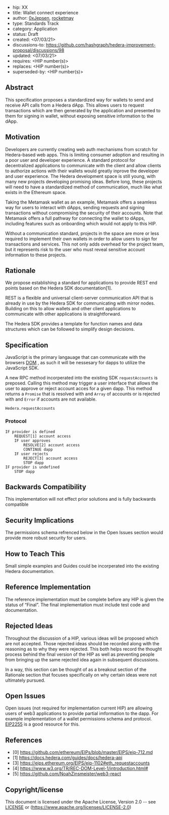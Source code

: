 - hip: XX
- title: Wallet connect experience
- author: [0xJepsen](https://github.com/0xJepsen), [rocketmay](https://github.com/rocketmay)
- type: Standards Track
- category: Application
- status: Draft 
- created: <07/03/21>
- discussions-to: <https://github.com/hashgraph/hedera-improvement-proposal/discussions/98>
- updated: <07/03/21>
- requires: <HIP number(s)>
- replaces: <HIP number(s)>
- superseded-by: <HIP number(s)>

## Abstract

This specification proposes a standardized way for wallets to send and receive API calls from a Hedera dApp. This allows users to request transactions which are then generated by the application and presented to them for signing in wallet, without exposing sensitive information to the dApp. 

## Motivation

Developers are currently creating web auth mechanisms from scratch for Hedera-based web apps. This is limiting consumer adoption and resulting in a poor user and developer experience. 
A standard protocol for decentralized applications to communicate with the client and allow clients to authorize actions with their wallets would greatly inprove the developer and user experience. 
The Hedera development space is still young, with many new projects developing promising ideas. Before long, these projects will need to have a standardized method of communication, much like what exists in the Ethereum space.

Taking the Metamask wallet as an example, Metamask offers a seamless way for users to interact with dApps, sending requests and signing transactions without compromising the security of their accounts. Note that Metamask offers a full pathway for connecting the wallet to dApps, including features such as onboarding which would not apply to this HIP.

Without a communication standard, projects in the space are more or less required to implement their own wallets in order to allow users to sign for transactions and services. This not only adds overhead for the project team, but it represents risk to the user who must reveal sensitive account information to these projects.

## Rationale

We propose establishing a standard for applications to provide REST end points based on the Hedera SDK documentation[1].

REST is a flexible and universal client-server communication API that is already in use by the Hedera SDK for communicating with mirror nodes. Building on this to allow wallets and other client applications to communicate with other applications is straightforward.

The Hedera SDK provides a template for function names and data structures which can be followed to simplify design decisions.

## Specification

JavaScript is the primary langauage that can communicate with the browsers [DOM](https://www.w3.org/TR/REC-DOM-Level-1/introduction.html#) , as such it will be nessesary for dapps to utilize the JavaScript SDK.

A new RPC method incorperated into the existing SDK `requestAccounts` is preposed. Calling this method may trigger a user interface that allows the user to approve or reject account acces for a given dapp. This method returns a `Promise` that is resolved with and `Array` of accounts or is rejected with and `Error` if accounts are not available.
  
  `Hedera.requestAccounts`
  
### Protocol

```START dapp
IF provider is defined
    REQUEST[1] account access
    IF user approves
        RESOLVE[2] account access
        CONTINUE dapp
    IF user rejects
        REJECT[3] account access
        STOP dapp
IF provider is undefined
    STOP dapp
  ```

## Backwards Compatibility

This implementation will not effect prior solutions and is fully backwards compatible

## Security Implications

The permissions schema refrenced below in the Open Issues section would provide more robust security for users.

## How to Teach This

Small simple examples and Guides could be incorperated into the existing Hedera documentation.

## Reference Implementation

The reference implementation must be complete before any HIP is given the status of “Final”. The final implementation must include test code and documentation.

## Rejected Ideas

Throughout the discussion of a HIP, various ideas will be proposed which are not accepted. Those rejected ideas should be recorded along with the reasoning as to why they were rejected. This both helps record the thought process behind the final version of the HIP as well as preventing people from bringing up the same rejected idea again in subsequent discussions.

In a way, this section can be thought of as a breakout section of the Rationale section that focuses specifically on why certain ideas were not ultimately pursued.

## Open Issues

Open issues (not required for implementation current HIP) are allowing users of web3 applications to provide partial imformation to the dapp. For example implementation of a wallet permissions schema and protocol. [EIP2255](https://eips.ethereum.org/EIPS/eip-2255) is a good resource for this.

## References

- [0] https://github.com/ethereum/EIPs/blob/master/EIPS/eip-712.md
- [1] https://docs.hedera.com/guides/docs/hedera-api
- [3] https://eips.ethereum.org/EIPS/eip-1102#eth_requestaccounts
- [4] https://www.w3.org/TR/REC-DOM-Level-1/introduction.html#
- [5] https://github.com/NoahZinsmeister/web3-react

## Copyright/license

This document is licensed under the Apache License, Version 2.0 -- see [LICENSE](../LICENSE) or (https://www.apache.org/licenses/LICENSE-2.0)

